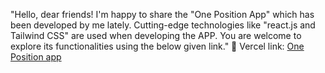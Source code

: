 "Hello, dear friends! I'm happy to share the "One Position App" which has been developed by me lately. Cutting-edge technologies like "react.js and Tailwind CSS" are used when developing the APP. You are welcome to explore its functionalities using the below given  link."
  🔗 Vercel link:  [One Position app](https://oneposition.vercel.app/https://oneposition.vercel.app/) 
